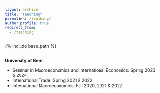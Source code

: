 ```yaml
---
layout: archive
title: "Teaching"
permalink: /teaching/
author_profile: true
redirect_from:
  - /teaching
---
```


{% include base_path %}

&nbsp;  
**University of Bern**

* Seminar in Macroeconomics and International Economics: Spring 2023 & 2024
* International Trade: Spring 2021 & 2022
* International Macroeconomics: Fall 2020, 2021 & 2022
